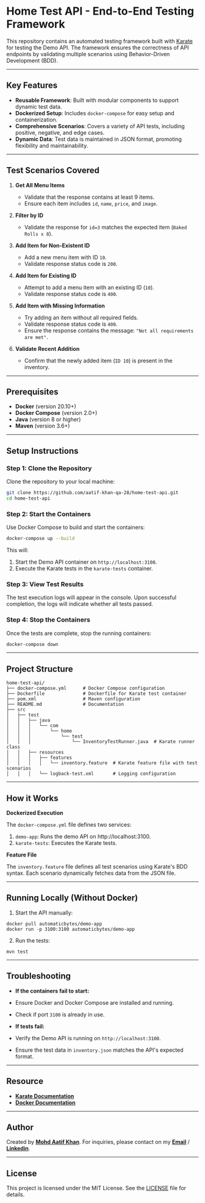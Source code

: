 # **Home Test API - End-to-End Testing Framework**

This repository contains an automated testing framework built with [Karate](https://github.com/karatelabs/karate) for testing the Demo API. The framework ensures the correctness of API endpoints by validating multiple scenarios using Behavior-Driven Development (BDD).

---

## **Key Features**

- **Reusable Framework**: Built with modular components to support dynamic test data.
- **Dockerized Setup**: Includes `docker-compose` for easy setup and containerization.
- **Comprehensive Scenarios**: Covers a variety of API tests, including positive, negative, and edge cases.
- **Dynamic Data**: Test data is maintained in JSON format, promoting flexibility and maintainability.

---

## **Test Scenarios Covered**

1. **Get All Menu Items**
    - Validate that the response contains at least 9 items.
    - Ensure each item includes `id`, `name`, `price`, and `image`.

2. **Filter by ID**
    - Validate the response for `id=3` matches the expected item (`Baked Rolls x 8`).

3. **Add Item for Non-Existent ID**
    - Add a new menu item with ID `10`.
    - Validate response status code is `200`.

4. **Add Item for Existing ID**
    - Attempt to add a menu item with an existing ID (`10`).
    - Validate response status code is `400`.

5. **Add Item with Missing Information**
    - Try adding an item without all required fields.
    - Validate response status code is `400`.
    - Ensure the response contains the message: `"Not all requirements are met"`.

6. **Validate Recent Addition**
    - Confirm that the newly added item (`ID 10`) is present in the inventory.

---

## **Prerequisites**

- **Docker** (version 20.10+)
- **Docker Compose** (version 2.0+)
- **Java** (version 8 or higher)
- **Maven** (version 3.6+)

---

## **Setup Instructions**

### **Step 1: Clone the Repository**
Clone the repository to your local machine:
```bash
git clone https://github.com/aatif-khan-qa-28/home-test-api.git
cd home-test-api
```

### **Step 2: Start the Containers**
Use Docker Compose to build and start the containers:
```bash
docker-compose up --build
```
This will:
1. Start the Demo API container on `http://localhost:3100`.
2. Execute the Karate tests in the `karate-tests` container.

### **Step 3: View Test Results**
The test execution logs will appear in the console. Upon successful completion, the logs will indicate whether all tests passed.

### **Step 4: Stop the Containers**
Once the tests are complete, stop the running containers:
```bash
docker-compose down
```
---
## **Project Structure**
```
home-test-api/
├── docker-compose.yml      # Docker Compose configuration
├── Dockerfile              # Dockerfile for Karate test container
├── pom.xml                 # Maven configuration
├── README.md               # Documentation
├── src
│   ├── test
│   │   ├── java
│   │   │   └── com
│   │   │       └── home
│   │   │           └── test
│   │   │               └── InventoryTestRunner.java  # Karate runner class
│   │   ├── resources
│   │   │   ├── features
│   │   │   │   └── inventory.feature  # Karate feature file with test scenarios
│   │   │   └── logback-test.xml       # Logging configuration

```
---
## **How it Works**
**Dockerized Execution**

The `docker-compose.yml` file defines two services:

1. `demo-app`: Runs the demo API on http://localhost:3100.
2. `karate-tests`: Executes the Karate tests.
  
**Feature File**

The `inventory.feature` file defines all test scenarios using Karate's BDD syntax. Each scenario dynamically fetches data from the JSON file.

---
## **Running Locally (Without Docker)**
1. Start the API manually:
```
docker pull automaticbytes/demo-app
docker run -p 3100:3100 automaticbytes/demo-app
```
2. Run the tests:
```
mvn test
```
---
## **Troubleshooting**
- **If the containers fail to start:**

- Ensure Docker and Docker Compose are installed and running.
- Check if port `3100` is already in use.


- **If tests fail:**

-  Verify the Demo API is running on `http://localhost:3100`.
-  Ensure the test data in `inventory.json` matches the API's expected format.
---
## **Resource**
- **[Karate Documentation](https://github.com/karatelabs/karate)**
- **[Docker Documentation](https://docs.docker.com/get-started/)**
 ---
## **Author**
Created by **[Mohd Aatif Khan]()**. For inquiries, please contact on my **[Email](khan.aatif2807@gmail.com)** / **[Linkedin](https://www.linkedin.com/in/mohdaatifkhan)**.

---
## **License**
This project is licensed under the MIT License. See the [LICENSE](LICENSE) file for details.
